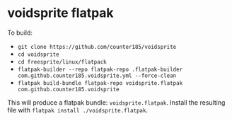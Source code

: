 # voidsprite flatpak

To build:

- `git clone https://github.com/counter185/voidsprite`
- `cd voidsprite`
- `cd freesprite/linux/flatpack`
- `flatpak-builder --repo flatpak-repo .flatpak-builder com.github.counter185.voidsprite.yml --force-clean`
- `flatpak build-bundle flatpak-repo voidsprite.flatpak com.github.counter185.voidsprite`

This will produce a flatpak bundle: `voidsprite.flatpak`. Install the resulting file with `flatpak install ./voidsprite.flatpak`.
